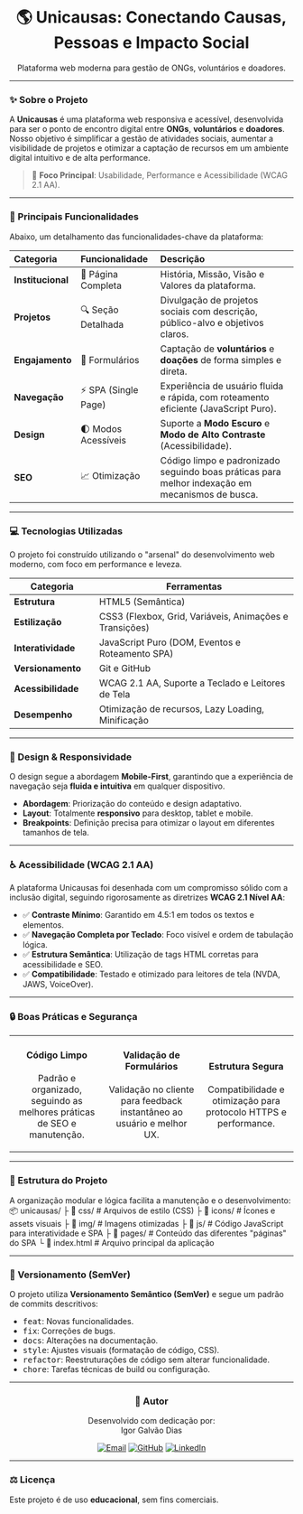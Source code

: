<div align="center">
    <h1>🌎 Unicausas: Conectando Causas, Pessoas e Impacto Social</h1>
    <p>Plataforma web moderna para gestão de ONGs, voluntários e doadores.</p>
</div>

---

### ✨ Sobre o Projeto

A **Unicausas** é uma plataforma web responsiva e acessível, desenvolvida para ser o ponto de encontro digital entre **ONGs**, **voluntários** e **doadores**. Nosso objetivo é simplificar a gestão de atividades sociais, aumentar a visibilidade de projetos e otimizar a captação de recursos em um ambiente digital intuitivo e de alta performance.

> 🎯 **Foco Principal**: Usabilidade, Performance e Acessibilidade (WCAG 2.1 AA).

---

### 🚀 Principais Funcionalidades

Abaixo, um detalhamento das funcionalidades-chave da plataforma:

| Categoria | Funcionalidade | Descrição |
| :--- | :--- | :--- |
| **Institucional** | 📖 Página Completa | História, Missão, Visão e Valores da plataforma. |
| **Projetos** | 🔍 Seção Detalhada | Divulgação de projetos sociais com descrição, público-alvo e objetivos claros. |
| **Engajamento** | 📝 Formulários | Captação de **voluntários** e **doações** de forma simples e direta. |
| **Navegação** | ⚡ SPA (Single Page) | Experiência de usuário fluida e rápida, com roteamento eficiente (JavaScript Puro). |
| **Design** | 🌓 Modos Acessíveis | Suporte a **Modo Escuro** e **Modo de Alto Contraste** (Acessibilidade). |
| **SEO** | 📈 Otimização | Código limpo e padronizado seguindo boas práticas para melhor indexação em mecanismos de busca. |

---

### 💻 Tecnologias Utilizadas

O projeto foi construído utilizando o "arsenal" do desenvolvimento web moderno, com foco em performance e leveza.

<table width="100%">
  <thead>
    <tr>
      <th width="30%">Categoria</th>
      <th width="70%">Ferramentas</th>
    </tr>
  </thead>
  <tbody>
    <tr>
      <td><strong>Estrutura</strong></td>
      <td>HTML5 (Semântica)</td>
    </tr>
    <tr>
      <td><strong>Estilização</strong></td>
      <td>CSS3 (Flexbox, Grid, Variáveis, Animações e Transições)</td>
    </tr>
    <tr>
      <td><strong>Interatividade</strong></td>
      <td>JavaScript Puro (DOM, Eventos e Roteamento SPA)</td>
    </tr>
    <tr>
      <td><strong>Versionamento</strong></td>
      <td>Git e GitHub</td>
    </tr>
    <tr>
      <td><strong>Acessibilidade</strong></td>
      <td>WCAG 2.1 AA, Suporte a Teclado e Leitores de Tela</td>
    </tr>
    <tr>
      <td><strong>Desempenho</strong></td>
      <td>Otimização de recursos, Lazy Loading, Minificação</td>
    </tr>
  </tbody>
</table>

---

### 📱 Design & Responsividade

O design segue a abordagem **Mobile-First**, garantindo que a experiência de navegação seja **fluida e intuitiva** em qualquer dispositivo.

* **Abordagem**: Priorização do conteúdo e design adaptativo.
* **Layout**: Totalmente **responsivo** para desktop, tablet e mobile.
* **Breakpoints**: Definição precisa para otimizar o layout em diferentes tamanhos de tela.

---

### ♿ Acessibilidade (WCAG 2.1 AA)

A plataforma Unicausas foi desenhada com um compromisso sólido com a inclusão digital, seguindo rigorosamente as diretrizes **WCAG 2.1 Nível AA**:

* ✅ **Contraste Mínimo**: Garantido em 4.5:1 em todos os textos e elementos.
* ✅ **Navegação Completa por Teclado**: Foco visível e ordem de tabulação lógica.
* ✅ **Estrutura Semântica**: Utilização de tags HTML corretas para acessibilidade e SEO.
* ✅ **Compatibilidade**: Testado e otimizado para leitores de tela (NVDA, JAWS, VoiceOver).

---

### 🔒 Boas Práticas e Segurança

<table width="100%">
  <tr>
    <td align="center" width="33%">
      <h4>Código Limpo</h4>
      <p>Padrão e organizado, seguindo as melhores práticas de SEO e manutenção.</p>
    </td>
    <td align="center" width="33%">
      <h4>Validação de Formulários</h4>
      <p>Validação no cliente para feedback instantâneo ao usuário e melhor UX.</p>
    </td>
    <td align="center" width="33%">
      <h4>Estrutura Segura</h4>
      <p>Compatibilidade e otimização para protocolo HTTPS e performance.</p>
    </td>
  </tr>
</table>

---

### 📁 Estrutura do Projeto

A organização modular e lógica facilita a manutenção e o desenvolvimento: 📦 unicausas/
├ 📁 css/ # Arquivos de estilo (CSS)
├ 📁 icons/ # Ícones e assets visuais
├ 📁 img/ # Imagens otimizadas
├ 📁 js/ # Código JavaScript para interatividade e SPA
├ 📁 pages/ # Conteúdo das diferentes "páginas" do SPA
└ 📄 index.html # Arquivo principal da aplicação

---

### 🧾 Versionamento (SemVer)

O projeto utiliza **Versionamento Semântico (SemVer)** e segue um padrão de commits descritivos:

* <kbd>feat</kbd>: Novas funcionalidades.
* <kbd>fix</kbd>: Correções de bugs.
* <kbd>docs</kbd>: Alterações na documentação.
* <kbd>style</kbd>: Ajustes visuais (formatação de código, CSS).
* <kbd>refactor</kbd>: Reestruturações de código sem alterar funcionalidade.
* <kbd>chore</kbd>: Tarefas técnicas de build ou configuração.

---

<div align="center">
    <h3>👤 Autor</h3>
    <p>Desenvolvido com dedicação por:<br>Igor Galvão Dias</p>
    <a href="mailto:igor.gl.dias@gmail.com"><img src="https://img.shields.io/badge/Email-igor.gl.dias%40gmail.com-blue?logo=gmail" alt="Email"></a>
    <a href="https://github.com/IgorGDias1"><img src="https://img.shields.io/badge/GitHub-IgorGDias1-181717?logo=github" alt="GitHub"></a>
    <a href="www.linkedin.com/in/igor-dias-230839248"><img src="https://img.shields.io/badge/LinkedIn-Igor%20Galvão%20Dias-0a66c2?logo=linkedin" alt="LinkedIn"></a>
    
</div>

---

### ⚖️ Licença

Este projeto é de uso **educacional**, sem fins comerciais.
